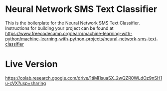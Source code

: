 # Neural Network SMS Text Classifier

This is the boilerplate for the Neural Network SMS Text Classifier. Instructions for building your project can be found at https://www.freecodecamp.org/learn/machine-learning-with-python/machine-learning-with-python-projects/neural-network-sms-text-classifier

# Live Version

https://colab.research.google.com/drive/1tiMl1suaSX_2wQZR0WLdOz9nSH1u-cVX?usp=sharing